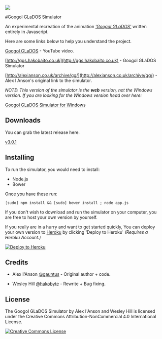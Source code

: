 ![](https://cloud.githubusercontent.com/assets/2040416/3561932/b0586d94-09d8-11e4-919c-3ab821165d4e.png)

#Googol GLaDOS Simulator

An experimental recreation of the animation _['Googol GLaDOS'](http://www.youtube.com/watch?v=sDhc4mKtMkU)_ written entirely in Javascript.

Here are some links below to help you understand the project.

 [Googol GLaDOS](http://www.youtube.com/watch?v=sDhc4mKtMkU) - YouTube video.


[http://ggs.hakobaito.co.uk](http://ggs.hakobaito.co.uk) - Googol GLaDOS Simulator


[http://alexianson.co.uk/archive/gg/](http://alexianson.co.uk/archive/gg/) - Alex I'Anson's original link to the simulator.

_NOTE: This version of the simulator is the **web** version, not the Windows version. If you are looking for the Windows version head over here:_

[Googol GLaDOS Simulator for Windows](http://googolglados.tumblr.com/download)

Downloads
-

You can grab the latest release here.

[v3.0.1](https://github.com/hako/googol-glados-simulator/releases)

Installing
-
To run the simulator, you would need to install:

+ Node.js
+ Bower

Once you have these run:

`[sudo] npm install && [sudo] bower install ; node app.js`

If you don't wish to download and run the simulator on your computer, you are free to host your own version by yourself.

If you really are in a hurry and want to get started quickly, You can deploy your own version to [Heroku](https://heroku.com) by clicking 'Deploy to Heroku' _(Requires a Heroku Account.)_

[![Deploy to Heroku](https://www.herokucdn.com/deploy/button.png)](https://heroku.com/deploy)

Credits
-

+ Alex I'Anson [@gauntus](twitter.com/gauntus) - Original author + code.

+ Wesley Hill [@hakobyte](twitter.com/hakobyte) - Rewrite + Bug fixing.

License
-
The Googol GLaDOS Simulator by Alex I'Anson and Wesley Hill is licensed under the Creative Commons Attribution-NonCommercial 4.0 International License.

<a rel="license" href="http://creativecommons.org/licenses/by-nc/3.0/"><img alt="Creative Commons License" style="border-width:0" src="http://i.creativecommons.org/l/by-nc/3.0/80x15.png" /></a>
